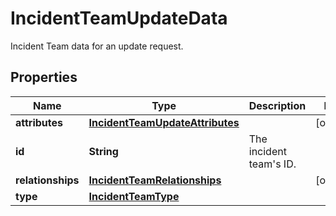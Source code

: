 

# IncidentTeamUpdateData

Incident Team data for an update request.
## Properties

Name | Type | Description | Notes
------------ | ------------- | ------------- | -------------
**attributes** | [**IncidentTeamUpdateAttributes**](IncidentTeamUpdateAttributes.md) |  |  [optional]
**id** | **String** | The incident team&#39;s ID. | 
**relationships** | [**IncidentTeamRelationships**](IncidentTeamRelationships.md) |  |  [optional]
**type** | [**IncidentTeamType**](IncidentTeamType.md) |  | 



